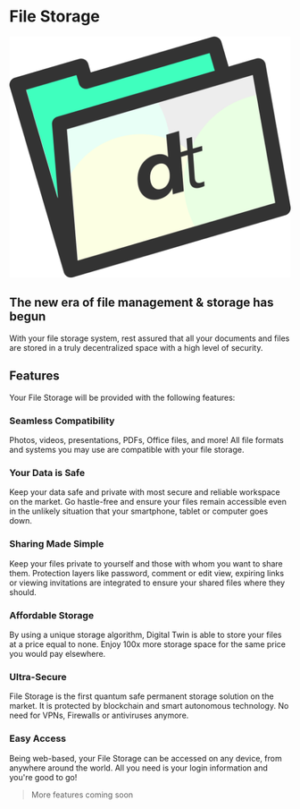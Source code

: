 # File Storage

![](img/dt_file_storage.png ":size=700x")

## The new era of file management & storage has begun 

With your file storage system, rest assured that all your documents and files are stored in a truly decentralized space with a high level of security. 

## Features 

Your File Storage will be provided with the following features:

### Seamless Compatibility 

Photos, videos, presentations, PDFs, Office files, and more! All file formats and systems you may use are compatible with your file storage. 

### Your Data is Safe

Keep your data safe and private with most secure and reliable workspace on the market. Go hastle-free and ensure your files remain accessible even in the unlikely situation that your smartphone, tablet or computer goes down.

### Sharing Made Simple 

Keep your files private to yourself and those with whom you want to share them. Protection layers like password, comment or edit view, expiring links or viewing invitations are integrated to ensure your shared files where they should. 

### Affordable Storage

By using a unique storage algorithm, Digital Twin is able to store your files at a price equal to none. Enjoy 100x more storage space for the same price you would pay elsewhere.

### Ultra-Secure

File Storage is the first quantum safe permanent storage solution on the market. It is protected by blockchain and smart autonomous technology. No need for VPNs, Firewalls or antiviruses anymore. 

### Easy Access

Being web-based, your File Storage can be accessed on any device, from anywhere around the world. All you need is your login information and you're good to go!

> More features coming soon